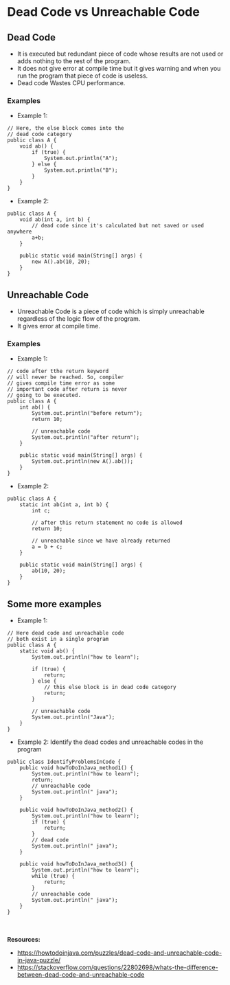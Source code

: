 # Dead Code vs Unreachable Code
## Dead Code
* It is executed but redundant piece of code whose results are not used or adds nothing to the rest of the program.
* It does not give error at compile time but it gives warning and when you run the program that piece of code is useless.
* Dead code Wastes CPU performance.
### Examples
* Example 1:
````
// Here, the else block comes into the 
// dead code category
public class A {
	void ab() {
		if (true) {
			System.out.println("A");
		} else {
			System.out.println("B");
		}
	}
}
````
* Example 2:
````
public class A {
	void ab(int a, int b) {
		// dead code since it's calculated but not saved or used anywhere
		a+b;
	}

	public static void main(String[] args) {
		new A().ab(10, 20);
	}
}
````
## Unreachable Code
* Unreachable Code is a piece of code which is simply unreachable regardless of the logic flow of the program.
* It gives error at compile time.
### Examples
* Example 1:
````
// code after tthe return keyword
// will never be reached. So, compiler
// gives compile time error as some
// important code after return is never
// going to be executed.
public class A {
	int ab() {
		System.out.println("before return");
		return 10;

		// unreachable code
		System.out.println("after return");
	}

	public static void main(String[] args) {
		System.out.println(new A().ab());
	}
}
````
* Example 2:
````
public class A {
	static int ab(int a, int b) {
		int c;

		// after this return statement no code is allowed
		return 10;

		// unreachable since we have already returned
		a = b + c;
	}

	public static void main(String[] args) {
		ab(10, 20);
	}
}
````

## Some more examples
* Example 1:
````
// Here dead code and unreachable code
// both exist in a single program
public class A {
	static void ab() {
		System.out.println("how to learn");

		if (true) {
			return;
		} else {
			// this else block is in dead code category
			return;
		}

		// unreachable code
		System.out.println("Java");
	}
}
````
* Example 2: Identify the dead codes and unreachable codes in the program
````
public class IdentifyProblemsInCode {
	public void howToDoInJava_method1() {
		System.out.println("how to learn");
		return;
		// unreachable code
		System.out.println(" java");
	}

	public void howToDoInJava_method2() {
		System.out.println("how to learn");
		if (true) {
			return;
		}
		// dead code
		System.out.println(" java");
	}

	public void howToDoInJava_method3() {
		System.out.println("how to learn");
		while (true) {
			return;
		}
		// unreachable code
		System.out.println(" java");
	}
}
````


<br><br>__Resources:__
* https://howtodoinjava.com/puzzles/dead-code-and-unreachable-code-in-java-puzzle/
* https://stackoverflow.com/questions/22802698/whats-the-difference-between-dead-code-and-unreachable-code
